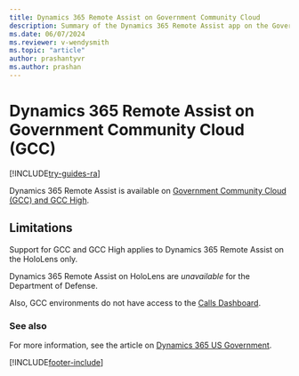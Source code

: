 ```yaml
---
title: Dynamics 365 Remote Assist on Government Community Cloud
description: Summary of the Dynamics 365 Remote Assist app on the Government Community Cloud.
ms.date: 06/07/2024
ms.reviewer: v-wendysmith
ms.topic: "article"
author: prashantyvr
ms.author: prashan
---
```


# Dynamics 365 Remote Assist on Government Community Cloud (GCC)

[!INCLUDE[try-guides-ra](../includes/try-guides-ra.md)]

Dynamics 365 Remote Assist is available on [Government Community Cloud (GCC) and GCC High](/power-platform/admin/microsoft-dynamics-365-government). 

## Limitations

Support for GCC and GCC High applies to Dynamics 365 Remote Assist on the HoloLens only.

Dynamics 365 Remote Assist on HoloLens are *unavailable* for the Department of Defense.

Also, GCC environments do not have access to the [Calls Dashboard](calls-dashboard.md).

### See also

For more information, see the article on [Dynamics 365 US Government](/power-platform/admin/microsoft-dynamics-365-government).



[!INCLUDE[footer-include](../includes/footer-banner.md)]
